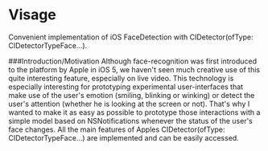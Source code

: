 Visage
===============
Convenient implementation of iOS FaceDetection with CIDetector(ofType: CIDetectorTypeFace…).

###Introduction/Motivation
Although face-recognition was first introduced to the platform by Apple in iOS 5, we haven't seen much creative use of this quite interesting feature, especially on live video. This technology is especially interesting for prototyping experimental user-interfaces that make use of the user's emotion (smiling, blinking or winking) or detect the user's attention (whether he is looking at the screen or not). That's why I wanted to make it as easy as possible to prototype those interactions with a simple model based on NSNotifications whenever the status of the user's face changes. All the main features of Apples CIDetector(ofType: CIDetectorTypeFace…) are implemented and can be easily accessed.
